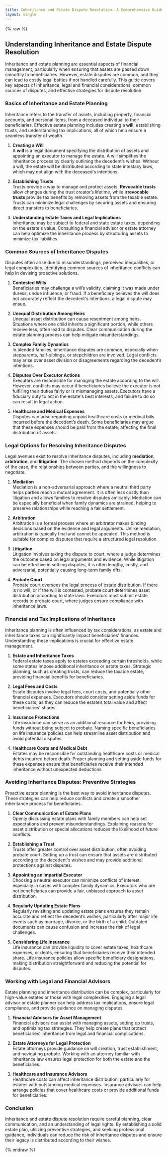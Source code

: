 ```yaml
---
title: Inheritance and Estate Dispute Resolution: A Comprehensive Guide
layout: single
---
```


{% raw %}

## Understanding Inheritance and Estate Dispute Resolution

Inheritance and estate planning are essential aspects of financial management, particularly when ensuring that assets are passed down smoothly to beneficiaries. However, estate disputes are common, and they can lead to costly legal battles if not handled carefully. This guide covers key aspects of inheritance, legal and financial considerations, common sources of disputes, and effective strategies for dispute resolution.

### Basics of Inheritance and Estate Planning

Inheritance refers to the transfer of assets, including property, financial accounts, and personal items, from a deceased individual to their beneficiaries. Effective estate planning includes creating a **will**, establishing trusts, and understanding tax implications, all of which help ensure a seamless transfer of wealth.

1. **Creating a Will**  
   A **will** is a legal document specifying the distribution of assets and appointing an executor to manage the estate. A will simplifies the inheritance process by clearly outlining the decedent’s wishes. Without a will, the estate will be distributed according to state intestacy laws, which may not align with the deceased's intentions.

2. **Establishing Trusts**  
   Trusts provide a way to manage and protect assets. **Revocable trusts** allow changes during the trust creator’s lifetime, while **irrevocable trusts** provide tax benefits by removing assets from the taxable estate. Trusts can minimize legal challenges by securing assets and ensuring direct transfers to beneficiaries.

3. **Understanding Estate Taxes and Legal Implications**  
   Inheritance may be subject to federal and state estate taxes, depending on the estate's value. Consulting a financial advisor or estate attorney can help optimize the inheritance process by structuring assets to minimize tax liabilities.

### Common Sources of Inheritance Disputes

Disputes often arise due to misunderstandings, perceived inequalities, or legal complexities. Identifying common sources of inheritance conflicts can help in devising proactive solutions.

1. **Contested Wills**  
   Beneficiaries may challenge a will’s validity, claiming it was made under duress, undue influence, or fraud. If a beneficiary believes the will does not accurately reflect the decedent's intentions, a legal dispute may ensue.

2. **Unequal Distribution Among Heirs**  
   Unequal asset distribution can cause resentment among heirs. Situations where one child inherits a significant portion, while others receive less, often lead to disputes. Clear communication during the estate planning process can help mitigate misunderstandings.

3. **Complex Family Dynamics**  
   In blended families, inheritance disputes are common, especially when stepparents, half-siblings, or stepchildren are involved. Legal conflicts may arise over asset division or disagreements regarding the decedent’s intentions.

4. **Disputes Over Executor Actions**  
   Executors are responsible for managing the estate according to the will. However, conflicts may occur if beneficiaries believe the executor is not fulfilling their duties fairly or is mismanaging assets. Executors have a fiduciary duty to act in the estate's best interests, and failure to do so can result in legal action.

5. **Healthcare and Medical Expenses**  
   Disputes can arise regarding unpaid healthcare costs or medical bills incurred before the decedent’s death. Some beneficiaries may argue that these expenses should be paid from the estate, affecting the final distribution of assets.

### Legal Options for Resolving Inheritance Disputes

Legal avenues exist to resolve inheritance disputes, including **mediation**, **arbitration**, and **litigation**. The chosen method depends on the complexity of the case, the relationships between parties, and the willingness to negotiate.

1. **Mediation**  
   Mediation is a non-adversarial approach where a neutral third party helps parties reach a mutual agreement. It is often less costly than litigation and allows families to resolve disputes amicably. Mediation can be especially beneficial when family dynamics are strained, helping to preserve relationships while reaching a fair settlement.

2. **Arbitration**  
   Arbitration is a formal process where an arbitrator makes binding decisions based on the evidence and legal arguments. Unlike mediation, arbitration is typically final and cannot be appealed. This method is suitable for complex disputes that require a structured legal resolution.

3. **Litigation**  
   Litigation involves taking the dispute to court, where a judge determines the outcome based on legal arguments and evidence. While litigation can be effective in settling disputes, it is often lengthy, costly, and adversarial, potentially causing long-term family rifts.

4. **Probate Court**  
   Probate court oversees the legal process of estate distribution. If there is no will, or if the will is contested, probate court determines asset distribution according to state laws. Executors must submit estate records to probate court, where judges ensure compliance with inheritance laws.

### Financial and Tax Implications of Inheritance

Inheritance planning is often influenced by tax considerations, as estate and inheritance taxes can significantly impact beneficiaries' finances. Understanding these implications is crucial for effective estate management.

1. **Estate and Inheritance Taxes**  
   Federal estate taxes apply to estates exceeding certain thresholds, while some states impose additional inheritance or estate taxes. Strategic planning, such as creating trusts, can reduce the taxable estate, providing financial benefits for beneficiaries.

2. **Legal Fees and Costs**  
   Estate disputes involve legal fees, court costs, and potentially other financial expenses. Executors should consider setting aside funds for these costs, as they can reduce the estate’s total value and affect beneficiaries' shares.

3. **Insurance Protections**  
   Life insurance can serve as an additional resource for heirs, providing funds without being subject to probate. Naming specific beneficiaries on life insurance policies can help streamline asset distribution and avoid potential disputes.

4. **Healthcare Costs and Medical Debt**  
   Estates may be responsible for outstanding healthcare costs or medical debts incurred before death. Proper planning and setting aside funds for these expenses ensure that beneficiaries receive their intended inheritance without unexpected deductions.

### Avoiding Inheritance Disputes: Preventive Strategies

Proactive estate planning is the best way to avoid inheritance disputes. These strategies can help reduce conflicts and create a smoother inheritance process for beneficiaries.

1. **Clear Communication of Estate Plans**  
   Openly discussing estate plans with family members can help set expectations and prevent misunderstandings. Explaining reasons for asset distribution or special allocations reduces the likelihood of future conflicts.

2. **Establishing a Trust**  
   Trusts offer greater control over asset distribution, often avoiding probate court. Setting up a trust can ensure that assets are distributed according to the decedent's wishes and may provide additional protections against disputes.

3. **Appointing an Impartial Executor**  
   Choosing a neutral executor can minimize conflicts of interest, especially in cases with complex family dynamics. Executors who are not beneficiaries can provide a fair, unbiased approach to asset distribution.

4. **Regularly Updating Estate Plans**  
   Regularly revisiting and updating estate plans ensures they remain accurate and reflect the decedent’s wishes, particularly after major life events such as marriage, divorce, or the birth of a child. Outdated documents can cause confusion and increase the risk of legal challenges.

5. **Considering Life Insurance**  
   Life insurance can provide liquidity to cover estate taxes, healthcare expenses, or debts, ensuring that beneficiaries receive their intended share. Life insurance policies allow specific beneficiary designations, making distribution straightforward and reducing the potential for disputes.

### Working with Legal and Financial Advisors

Estate planning and inheritance distribution can be complex, particularly for high-value estates or those with legal complexities. Engaging a legal advisor or estate planner can help address tax implications, ensure legal compliance, and provide guidance on managing disputes.

1. **Financial Advisors for Asset Management**  
   Financial advisors can assist with managing assets, setting up trusts, and optimizing tax strategies. They help create plans that protect beneficiaries’ inheritance from legal and financial complications.

2. **Estate Attorneys for Legal Protection**  
   Estate attorneys provide guidance on will creation, trust establishment, and navigating probate. Working with an attorney familiar with inheritance law ensures legal protection for both the estate and the beneficiaries.

3. **Healthcare and Insurance Advisors**  
   Healthcare costs can affect inheritance distribution, particularly for estates with outstanding medical expenses. Insurance advisors can help arrange policies that cover healthcare costs or provide additional funds for beneficiaries.

### Conclusion

Inheritance and estate dispute resolution require careful planning, clear communication, and an understanding of legal rights. By establishing a solid estate plan, utilizing preventive strategies, and seeking professional guidance, individuals can reduce the risk of inheritance disputes and ensure their legacy is distributed according to their wishes. 

{% endraw %}
